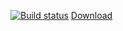 [![Build status](https://ci.appveyor.com/api/projects/status/210kg2i5es01dfml?svg=true)](https://ci.appveyor.com/project/Bytekeeper/basil-streamer)
[Download](https://ci.appveyor.com/api/projects/Bytekeeper/basil-streamer/artifacts/dist.tgz?branch=main)

